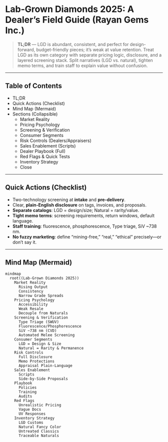 # Lab-Grown Diamonds 2025: A Dealer’s Field Guide (Rayan Gems Inc.)

> **TL;DR** — LGD is abundant, consistent, and perfect for design-forward, budget-friendly pieces; it’s weak at value retention. Treat LGD as its own category with separate pricing logic, disclosure, and a layered screening stack. Split narratives (LGD vs. natural), tighten memo terms, and train staff to explain value without confusion.

---

## Table of Contents
- TL;DR
- Quick Actions (Checklist)
- Mind Map (Mermaid)
- Sections (Collapsible)
  - Market Reality
  - Pricing Psychology
  - Screening & Verification
  - Consumer Segments
  - Risk Controls (Dealers/Appraisers)
  - Sales Enablement (Scripts)
  - Dealer Playbook (Full)
  - Red Flags & Quick Tests
  - Inventory Strategy
  - Close

---

## Quick Actions (Checklist)
- Two-technology screening at **intake** and **pre-delivery**.
- Clear, **plain-English disclosure** on tags, invoices, and proposals.
- **Separate catalogs**: LGD = design/size; Natural = rarity/value.
- **Tight memo terms**: screening requirements, return windows, default language.
- **Staff training**: fluorescence, phosphorescence, Type triage, SiV ~738 nm.
- **No fuzzy marketing**: define “mining-free,” “real,” “ethical” precisely—or don’t say it.

---

## Mind Map (Mermaid)
```mermaid
mindmap
  root((Lab-Grown Diamonds 2025))
    Market Reality
      Rising Output
      Consistency
      Narrow Grade Spreads
    Pricing Psychology
      Accessibility
      Weak Resale
      Decouple from Naturals
    Screening & Verification
      Type Triage (SWUV)
      Fluorescence/Phosphorescence
      SiV ~738 nm (CVD)
      Automated Melee Screening
    Consumer Segments
      LGD = Design & Size
      Natural = Rarity & Permanence
    Risk Controls
      Full Disclosure
      Memo Protections
      Appraisal Plain-Language
    Sales Enablement
      Scripts
      Side-by-Side Proposals
    Playbook
      Policies
      Training
      Audits
    Red Flags
      Unrealistic Pricing
      Vague Docs
      UV Responses
    Inventory Strategy
      LGD Customs
      Natural Fancy Color
      Untreated Classics
      Traceable Naturals
